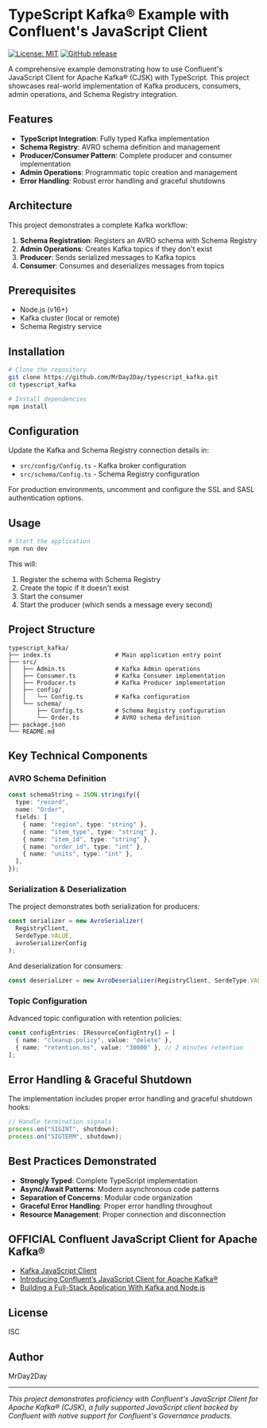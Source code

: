 # TypeScript Kafka® Example with Confluent's JavaScript Client

[![License: MIT](https://img.shields.io/badge/License-MIT-blue.svg)](https://github.com/confluentinc/confluent-kafka-javascript?tab=MIT-1-ov-file)
[![GitHub release](https://img.shields.io/github/v/release/confluentinc/confluent-kafka-javascript)](https://github.com/confluentinc/confluent-kafka-javascript/releases)

A comprehensive example demonstrating how to use Confluent's JavaScript Client for Apache Kafka® (CJSK) with TypeScript. This project showcases real-world implementation of Kafka producers, consumers, admin operations, and Schema Registry integration.

## Features

- **TypeScript Integration**: Fully typed Kafka implementation
- **Schema Registry**: AVRO schema definition and management
- **Producer/Consumer Pattern**: Complete producer and consumer implementation
- **Admin Operations**: Programmatic topic creation and management
- **Error Handling**: Robust error handling and graceful shutdowns

## Architecture

This project demonstrates a complete Kafka workflow:

1. **Schema Registration**: Registers an AVRO schema with Schema Registry
2. **Admin Operations**: Creates Kafka topics if they don't exist
3. **Producer**: Sends serialized messages to Kafka topics
4. **Consumer**: Consumes and deserializes messages from topics

## Prerequisites

- Node.js (v16+)
- Kafka cluster (local or remote)
- Schema Registry service

## Installation

```bash
# Clone the repository
git clone https://github.com/MrDay2Day/typescript_kafka.git
cd typescript_kafka

# Install dependencies
npm install
```

## Configuration

Update the Kafka and Schema Registry connection details in:

- `src/config/Config.ts` - Kafka broker configuration
- `src/schema/Config.ts` - Schema Registry configuration

For production environments, uncomment and configure the SSL and SASL authentication options.

## Usage

```bash
# Start the application
npm run dev
```

This will:

1. Register the schema with Schema Registry
2. Create the topic if it doesn't exist
3. Start the consumer
4. Start the producer (which sends a message every second)

## Project Structure

```
typescript_kafka/
├── index.ts                  # Main application entry point
├── src/
│   ├── Admin.ts              # Kafka Admin operations
│   ├── Consumer.ts           # Kafka Consumer implementation
│   ├── Producer.ts           # Kafka Producer implementation
│   ├── config/
│   │   └── Config.ts         # Kafka configuration
│   └── schema/
│       ├── Config.ts         # Schema Registry configuration
│       └── Order.ts          # AVRO schema definition
├── package.json
└── README.md
```

## Key Technical Components

### AVRO Schema Definition

```typescript
const schemaString = JSON.stringify({
  type: "record",
  name: "Order",
  fields: [
    { name: "region", type: "string" },
    { name: "item_type", type: "string" },
    { name: "item_id", type: "string" },
    { name: "order_id", type: "int" },
    { name: "units", type: "int" },
  ],
});
```

### Serialization & Deserialization

The project demonstrates both serialization for producers:

```typescript
const serializer = new AvroSerializer(
  RegistryClient,
  SerdeType.VALUE,
  avroSerializerConfig
);
```

And deserialization for consumers:

```typescript
const deserializer = new AvroDeserializer(RegistryClient, SerdeType.VALUE, {});
```

### Topic Configuration

Advanced topic configuration with retention policies:

```typescript
const configEntries: IResourceConfigEntry[] = [
  { name: "cleanup.policy", value: "delete" },
  { name: "retention.ms", value: "30000" }, // 2 minutes retention
];
```

## Error Handling & Graceful Shutdown

The implementation includes proper error handling and graceful shutdown hooks:

```typescript
// Handle termination signals
process.on("SIGINT", shutdown);
process.on("SIGTERM", shutdown);
```

## Best Practices Demonstrated

- **Strongly Typed**: Complete TypeScript implementation
- **Async/Await Patterns**: Modern asynchronous code patterns
- **Separation of Concerns**: Modular code organization
- **Graceful Error Handling**: Proper error handling throughout
- **Resource Management**: Proper connection and disconnection

## OFFICIAL Confluent JavaScript Client for Apache Kafka®

- [Kafka JavaScript Client](https://docs.confluent.io/kafka-clients/javascript/current/overview.html)
- [Introducing Confluent’s JavaScript Client for Apache Kafka®](https://www.confluent.io/blog/introducing-confluent-kafka-javascript/)
- [Building a Full-Stack Application With Kafka and Node.js](https://www.confluent.io/blog/building-full-stack-app-with-kafka-and-nodejs/)

## License

ISC

## Author

MrDay2Day

---

_This project demonstrates proficiency with Confluent's JavaScript Client for Apache Kafka® (CJSK), a fully supported JavaScript client backed by Confluent with native support for Confluent's Governance products._
